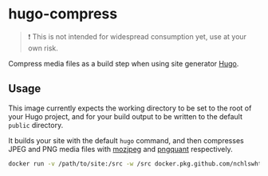 # hugo-compress

> :exclamation: This is not intended for widespread consumption yet, use at your own risk.

Compress media files as a build step when using site generator [Hugo](https://gohugo.io).

## Usage

This image currently expects the working directory to be set to the root of your Hugo project, and for your build output to be written to the default `public` directory.

It builds your site with the default `hugo` command, and then compresses JPEG and PNG media files with [mozjpeg](https://github.com/mozilla/mozjpeg) and [pngquant](https://pngquant.org/) respectively.

```sh
docker run -v /path/to/site:/src -w /src docker.pkg.github.com/nchlswhttkr/hugo-compress/hugo-compress
```
